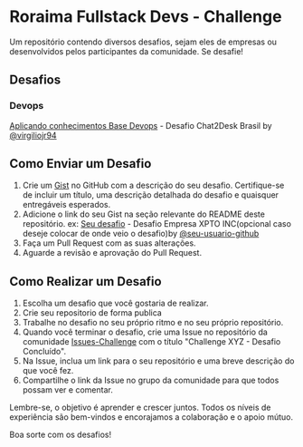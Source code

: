 # Roraima Fullstack Devs - Challenge
Um repositório contendo diversos desafios, sejam eles de empresas ou desenvolvidos pelos participantes da comunidade. Se desafie!

## Desafios

### Devops  
[Aplicando conhecimentos Base Devops](https://gist.github.com/virgiliojr94/6383b430c80910f03d28f5ef872b2c74) - Desafio Chat2Desk Brasil by [@virgiliojr94](https://github.com/virgiliojr94)


## Como Enviar um Desafio

1. Crie um [Gist](https://gist.github.com/) no GitHub com a descrição do seu desafio. Certifique-se de incluir um título, uma descrição detalhada do desafio e quaisquer entregáveis esperados.
2. Adicione o link do seu Gist na seção relevante do README deste repositório. ex: [Seu desafio](https://gist.github.com/link-do-seu-desafio) - Desafio Empresa XPTO INC(opcional caso deseje colocar de onde veio o desafio)by [@seu-usuario-github](https://github.com/virgiliojr94)
3. Faça um Pull Request com as suas alterações.
4. Aguarde a revisão e aprovação do Pull Request.

## Como Realizar um Desafio

1. Escolha um desafio que você gostaria de realizar.
2. Crie seu repositorio de forma publica
3. Trabalhe no desafio no seu próprio ritmo e no seu próprio repositório.
4. Quando você terminar o desafio, crie uma Issue no repositório da comunidade [Issues-Challenge](https://github.com/roraimafullstackdevs/rrfullstack-challenger/issues) com o título "Challenge XYZ - Desafio Concluído".
5. Na Issue, inclua um link para o seu repositório e uma breve descrição do que você fez.
6. Compartilhe o link da Issue no grupo da comunidade para que todos possam ver e comentar.

Lembre-se, o objetivo é aprender e crescer juntos. Todos os níveis de experiência são bem-vindos e encorajamos a colaboração e o apoio mútuo.

Boa sorte com os desafios!
